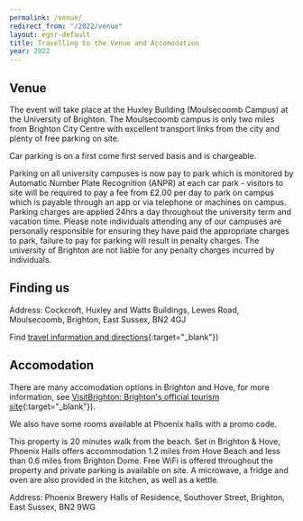 ```yaml
---
permalink: /venue/
redirect_from: "/2022/venue"
layout: egsr-default
title: Travelling to the Venue and Accomodation
year: 2022
---
```


## Venue
The event will take place at the Huxley Building (Moulsecoomb Campus) at the University of Brighton. The Moulsecoomb campus is only two miles from Brighton City Centre with excellent transport links from the city and plenty of free parking on site. 

Car parking is on a first come first served basis and is chargeable.

Parking on all university campuses is now pay to park which is monitored by Automatic Number Plate Recognition (ANPR) at each car park - visitors to site will be required to pay a fee from £2.00 per day to park on campus which is payable through an app or via telephone or machines on campus. Parking charges are applied 24hrs a day throughout the university term and vacation time. Please note individuals attending any of our campuses are personally responsible for ensuring they have paid the appropriate charges to park, failure to pay for parking will result in penalty charges. The university of Brighton are not liable for any penalty charges incurred by individuals.

 
## Finding us
Address: Cockcroft, Huxley and Watts Buildings, Lewes Road, Moulsecoomb, Brighton, East Sussex, BN2 4GJ

Find [travel information and directions](https://www.brighton.ac.uk/accommodation-and-locations/campuses/moulsecoomb/index.aspx){:target="_blank"})

 
 
## Accomodation

There are many accomodation options in Brighton and Hove, for more information, see [VisitBrighton: Brighton's official tourism site](https://www.visitbrighton.com/){:target="_blank"}).
 
We also have some rooms available at Phoenix halls with a promo code.

This property is 20 minutes walk from the beach. Set in Brighton & Hove, Phoenix Halls offers accommodation 1.2 miles from Hove Beach and less than 0.6 miles from Brighton Dome. Free WiFi is offered throughout the property and private parking is available on site. A microwave, a fridge and oven are also provided in the kitchen, as well as a kettle.

Address: Phoenix Brewery Halls of Residence, Southover Street, Brighton, East Sussex, BN2 9WG

